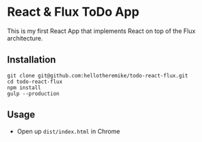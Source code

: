 # React & Flux ToDo App

This is my first React App that implements React on top of the Flux architecture.

## Installation

    git clone git@github.com:hellotheremike/todo-react-flux.git
    cd todo-react-flux
    npm install
    gulp --production

## Usage

* Open up `dist/index.html` in Chrome
